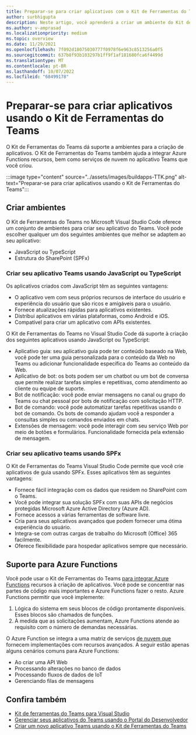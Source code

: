 ```yaml
---
title: Preparar-se para criar aplicativos com o Kit de Ferramentas do Teams
author: surbhigupta
description: Neste artigo, você aprenderá a criar um ambiente do Kit de Ferramentas do Teams e gerenciar o aplicativo no Portal do Desenvolvedor
ms.author: v-amprasad
ms.localizationpriority: medium
ms.topic: overview
ms.date: 11/29/2021
ms.openlocfilehash: 7f092d18075030777f0978f6e963c8513256a0f5
ms.sourcegitcommit: 637b8f93b103297b1ff9f1af181680fca6f4499d
ms.translationtype: MT
ms.contentlocale: pt-BR
ms.lasthandoff: 10/07/2022
ms.locfileid: "68499178"
---
```

# <a name="prepare-to-build-apps-using-teams-toolkit"></a>Preparar-se para criar aplicativos usando o Kit de Ferramentas do Teams

O Kit de Ferramentas do Teams dá suporte a ambientes para a criação de aplicativos. O Kit de Ferramentas do Teams também ajuda a integrar Azure Functions recursos, bem como serviços de nuvem no aplicativo Teams que você criou.

:::image type="content" source="../assets/images/buildapps-TTK.png" alt-text="Preparar-se para criar aplicativos usando o Kit de Ferramentas do Teams":::

## <a name="build-environments"></a>Criar ambientes

O Kit de Ferramentas do Teams no Microsoft Visual Studio Code oferece um conjunto de ambientes para criar seu aplicativo do Teams. Você pode escolher qualquer um dos seguintes ambientes que melhor se adaptem ao seu aplicativo:

* JavaScript ou TypeScript
* Estrutura do SharePoint (SPFx)

### <a name="create-your-teams-app-using-javascript-or-typescript"></a>Criar seu aplicativo Teams usando JavaScript ou TypeScript

Os aplicativos criados com JavaScript têm as seguintes vantagens:

* O aplicativo vem com seus próprios recursos de interface do usuário e experiência do usuário que são ricos e amigáveis para o usuário.
* Fornece atualizações rápidas para aplicativos existentes.
* Distribui aplicativos em várias plataformas, como Android e iOS.
* Compatível para criar um aplicativo com APIs existentes.

O Kit de Ferramentas do Teams no Visual Studio Code dá suporte à criação dos seguintes aplicativos usando JavaScript ou TypeScript:

* Aplicativo guia: seu aplicativo guia pode ter conteúdo baseado na Web, você pode ter uma guia personalizada para o conteúdo da Web no Teams ou adicionar funcionalidade específica do Teams ao conteúdo da Web.
* Aplicativo de bot: os bots podem ser um chatbot ou um bot de conversa que permite realizar tarefas simples e repetitivas, como atendimento ao cliente ou equipe de suporte.
* Bot de notificação: você pode enviar mensagens no canal ou grupo do Teams ou chat pessoal por bots de notificação com solicitação HTTP.
* Bot de comando: você pode automatizar tarefas repetitivas usando o bot de comando. Os bots de comando ajudam você a responder a consultas simples ou comandos enviados em chats.
* Extensões de mensagem: você pode interagir com seu serviço Web por meio de botões e formulários. Funcionalidade fornecida pela extensão de mensagem.

### <a name="create-your-teams-app-using-spfx"></a>Criar seu aplicativo teams usando SPFx

O Kit de Ferramentas do Teams Visual Studio Code permite que você crie aplicativos de guia usando SPFx. Esses aplicativos têm as seguintes vantagens:

* Fornece fácil integração com os dados que residem no SharePoint com o Teams.
* Você pode integrar sua solução SPFx com suas APIs de negócios protegidas Microsoft Azure Active Directory (Azure AD).
* Fornece acessos a várias ferramentas de software livre.
* Cria para seus aplicativos avançados que podem fornecer uma ótima experiência do usuário.
* Integra-se com outras cargas de trabalho do Microsoft (Office) 365 facilmente.
* Oferece flexibilidade para hospedar aplicativos sempre que necessário.

## <a name="support-for-azure-functions"></a>Suporte para Azure Functions

Você pode usar o Kit de Ferramentas do Teams [para integrar Azure Functions](/azure/azure-functions/functions-overview) recursos à criação de aplicativos. Você pode se concentrar nas partes de código mais importantes e Azure Functions fazer o resto.
Azure Functions permitir que você implemente:

1. Lógica do sistema em seus blocos de código prontamente disponíveis. Esses blocos são chamados de funções.
1. À medida que as solicitações aumentam, Azure Functions atende ao requisito com o número de demandas necessárias.

O Azure Function se integra a uma matriz de serviços [de nuvem que](add-resource.md#types-of-cloud-resources) fornecem implementações com recursos avançados. A seguir estão apenas alguns cenários comuns para Azure Functions:

* Ao criar uma API Web
* Processando alterações no banco de dados
* Processando fluxos de dados de IoT
* Gerenciando filas de mensagens

## <a name="see-also"></a>Confira também

* [Kit de ferramentas do Teams para Visual Studio](visual-studio-overview.md)
* [Gerenciar seus aplicativos do Teams usando o Portal do Desenvolvedor](../concepts/build-and-test/teams-developer-portal.md)
* [Criar um novo aplicativo Teams usando o Kit de Ferramentas do Teams](create-new-project.md)
